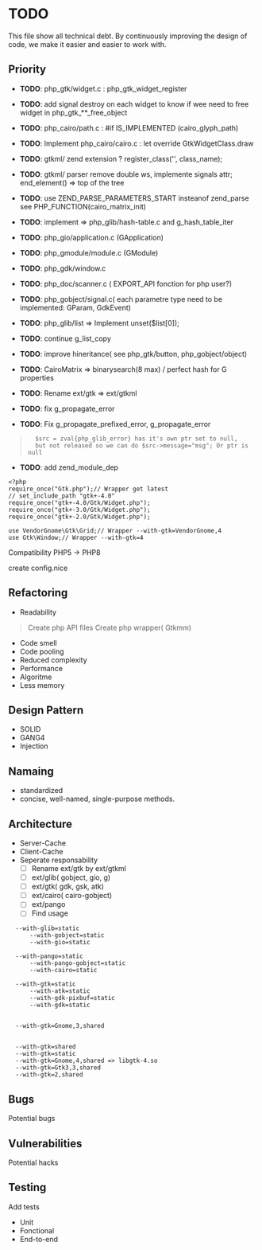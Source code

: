 # TODO

This file show all technical debt.
By continuously improving the design of code, we make it easier and easier to work with.

## Priority


- **TODO**: php_gtk/widget.c : php_gtk_widget_register
- **TODO**: add signal destroy on each widget to know if wee need to free widget in php_gtk_**_free_object
- **TODO**: php_cairo/path.c : #if IS_IMPLEMENTED (cairo_glyph_path)

- **TODO**: Implement php_cairo/cairo.c : let override GtkWidgetClass.draw
- **TODO**: gtkml/ zend extension ? register_class('<element>', class_name);
- **TODO**: gtkml/ parser remove double ws, implemente signals attr; end_element() => top of the tree

- **TODO**: use ZEND_PARSE_PARAMETERS_START insteanof zend_parse
            see PHP_FUNCTION(cairo_matrix_init)

- **TODO**: implement => php_glib/hash-table.c and g_hash_table_iter
- **TODO**:               php_gio/application.c (GApplication)
- **TODO**:               php_gmodule/module.c  (GModule)
- **TODO**:               php_gdk/window.c
- **TODO**:               php_doc/scanner.c ( EXPORT_API fonction for php user?)
- **TODO**: php_gobject/signal.c( each parametre type need to be implemented: GParam, GdkEvent)
- **TODO**: php_glib/list => Implement unset($list[0]);
- **TODO**:                  continue g_list_copy
- **TODO**: improve hineritance( see php_gtk/button, php_gobject/object)
- **TODO**: CairoMatrix => binarysearch(8 max) / perfect hash for G properties

- **TODO**: Rename ext/gtk => ext/gtkml


- **TODO**: fix g_propagate_error
- **TODO**: Fix g_propagate_prefixed_error, g_propagate_error
>       $src = zval{php_glib_error} has it's own ptr set to null,
>       but not released so we can do $src->message="msg"; Or ptr is null


- **TODO**: add zend_module_dep

```
<?php
require_once("Gtk.php");// Wrapper get latest
// set_include_path "gtk+-4.0"
require_once("gtk+-4.0/Gtk/Widget.php");
require_once("gtk+-3.0/Gtk/Widget.php");
require_once("gtk+-2.0/Gtk/Widget.php");

use VendorGnome\Gtk\Grid;// Wrapper --with-gtk=VendorGnome,4
use Gtk\Window;// Wrapper --with-gtk=4
```

Compatibility PHP5 -> PHP8




create config.nice


## Refactoring
- Readability
> Create php API files
> Create php wrapper( Gtkmm)
- Code smell
- Code pooling
- Reduced complexity
- Performance
- Algoritme
- Less memory

## Design Pattern
- SOLID
- GANG4
- Injection

## Namaing
- standardized
- concise, well-named, single-purpose methods.

## Architecture 

- Server-Cache
- Client-Cache
- Seperate responsability
  - [ ] Rename ext/gtk by ext/gtkml
  - [ ] ext/glib( gobject, gio, g)
  - [ ] ext/gtk( gdk, gsk, atk)
  - [ ] ext/cairo( cairo-gobject)
  - [ ] ext/pango
  - [ ] Find usage

```
  --with-glib=static
      --with-gobject=static
      --with-gio=static

  --with-pango=static
      --with-pango-gobject=static
      --with-cairo=static

  --with-gtk=static
      --with-atk=static
      --with-gdk-pixbuf=static
      --with-gdk=static


  --with-gtk=Gnome,3,shared


  --with-gtk=shared
  --with-gtk=static
  --with-gtk=Gnome,4,shared => libgtk-4.so
  --with-gtk=Gtk3,3,shared
  --with-gtk=2,shared
```
## Bugs
Potential bugs

## Vulnerabilities 
Potential hacks


## Testing
Add tests
- Unit
- Fonctional
- End-to-end




